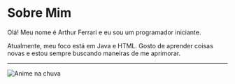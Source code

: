 # Sobre Mim

Olá! Meu nome é Arthur Ferrari e eu sou um programador iniciante.

Atualmente, meu foco está em Java e HTML. Gosto de aprender coisas novas e estou sempre buscando maneiras de me aprimorar.


---

![Anime na chuva](https://media.giphy.com/media/v1.Y2lkPTc5MGIyZDRkYWg4MWU5cGx0MnJjOWdzZTVxNG5mdDJoMWxicmQ2Z3k1N25kYm9idCZlcD12MV9pbnRlcm5hbF9naWZfY2F0cyZjdD1n/sTzAXLbAnZ5NvpHd6m/giphy.gif)
